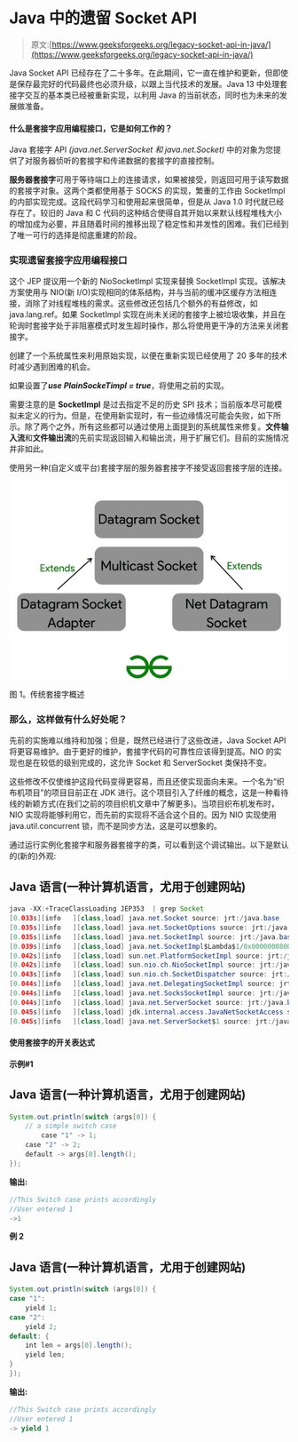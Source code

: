 # Java 中的遗留 Socket API

> 原文:[https://www.geeksforgeeks.org/legacy-socket-api-in-java/](https://www.geeksforgeeks.org/legacy-socket-api-in-java/)

Java Socket API 已经存在了二十多年。在此期间，它一直在维护和更新，但即使是保存最完好的代码最终也必须升级，以跟上当代技术的发展。Java 13 中处理套接字交互的基本类已经被重新实现，以利用 Java 的当前状态，同时也为未来的发展做准备。

#### 什么是套接字应用编程接口，它是如何工作的？

Java 套接字 API *(java.net.ServerSocket 和 java.net.Socket)* 中的对象为您提供了对服务器侦听的套接字和传递数据的套接字的直接控制。

**服务器套接字**可用于等待端口上的连接请求，如果被接受，则返回可用于读写数据的套接字对象。这两个类都使用基于 SOCKS 的实现，繁重的工作由 SocketImpl 的内部实现完成。这段代码学习和使用起来很简单，但是从 Java 1.0 时代就已经存在了。较旧的 Java 和 C 代码的这种结合使得自其开始以来默认线程堆栈大小的增加成为必要，并且随着时间的推移出现了稳定性和并发性的困难。我们已经到了唯一可行的选择是彻底重建的阶段。

### 实现遗留套接字应用编程接口

这个 JEP 提议用一个新的 NioSocketImpl 实现来替换 SocketImpl 实现。该解决方案使用与 NIO(新 I/O)实现相同的体系结构，并与当前的缓冲区缓存方法相连接，消除了对线程堆栈的需求。这些修改还包括几个额外的有益修改，如 java.lang.ref。如果 SocketImpl 实现在尚未关闭的套接字上被垃圾收集，并且在轮询时套接字处于非阻塞模式时发生超时操作，那么将使用更干净的方法来关闭套接字。

创建了一个系统属性来利用原始实现，以便在重新实现已经使用了 20 多年的技术时减少遇到困难的机会。

如果设置了***use PlainSockeTimpl = true***，将使用之前的实现。

需要注意的是 **SocketImpl** 是过去指定不足的历史 SPI 技术；当前版本尽可能模拟未定义的行为。但是，在使用新实现时，有一些边缘情况可能会失败，如下所示。除了两个之外，所有这些都可以通过使用上面提到的系统属性来修复。**文件输入流**和**文件输出流**的先前实现返回输入和输出流，用于扩展它们。目前的实施情况并非如此。

使用另一种(自定义或平台)套接字层的服务器套接字不接受返回套接字层的连接。

![](img/c6e0edc8801f0c3bb56f8fcd55aeb538.png)

图 1。传统套接字概述

### 那么，这样做有什么好处呢？

先前的实施难以维持和加强；但是，既然已经进行了这些改进，Java Socket API 将更容易维护。由于更好的维护，套接字代码的可靠性应该得到提高。NIO 的实现也是在较低的级别完成的，这允许 Socket 和 ServerSocket 类保持不变。

这些修改不仅使维护这段代码变得更容易，而且还使实现面向未来。一个名为“织布机项目”的项目目前正在 JDK 进行。这个项目引入了纤维的概念，这是一种看待线的新颖方式(在我们之前的项目织机文章中了解更多)。当项目织布机发布时，NIO 实现将能够利用它，而先前的实现将不适合这个目的。因为 NIO 实现使用 java.util.concurrent 锁，而不是同步方法，这是可以想象的。

通过运行实例化套接字和服务器套接字的类，可以看到这个调试输出。以下是默认的(新的)外观:

## Java 语言(一种计算机语言，尤用于创建网站)

```java
java -XX:+TraceClassLoading JEP353  | grep Socket
[0.033s][info   ][class,load] java.net.Socket source: jrt:/java.base
[0.035s][info   ][class,load] java.net.SocketOptions source: jrt:/java.base
[0.035s][info   ][class,load] java.net.SocketImpl source: jrt:/java.base
[0.039s][info   ][class,load] java.net.SocketImpl$Lambda$1/0x0000000800b50840 source: java.net.SocketImpl
[0.042s][info   ][class,load] sun.net.PlatformSocketImpl source: jrt:/java.base
[0.042s][info   ][class,load] sun.nio.ch.NioSocketImpl source: jrt:/java.base
[0.043s][info   ][class,load] sun.nio.ch.SocketDispatcher source: jrt:/java.base
[0.044s][info   ][class,load] java.net.DelegatingSocketImpl source: jrt:/java.base
[0.044s][info   ][class,load] java.net.SocksSocketImpl source: jrt:/java.base
[0.044s][info   ][class,load] java.net.ServerSocket source: jrt:/java.base
[0.045s][info   ][class,load] jdk.internal.access.JavaNetSocketAccess source: jrt:/java.base
[0.045s][info   ][class,load] java.net.ServerSocket$1 source: jrt:/java.base
```

#### 使用套接字的开关表达式

**示例#1**

## Java 语言(一种计算机语言，尤用于创建网站)

```java
System.out.println(switch (args[0]) {
    // a simple switch case
        case "1" -> 1;
    case "2" -> 2;
    default -> args[0].length();
});
```

**输出:**

```java
//This Switch case prints accordingly
//User entered 1
->1
```

**例 2**

## Java 语言(一种计算机语言，尤用于创建网站)

```java
System.out.println(switch (args[0]) {
case "1":
    yield 1;
case "2":
    yield 2;
default: {
    int len = args[0].length();
    yield len;
}
});
```

**输出:**

```java
//This Switch case prints accordingly
//User entered 1
-> yield 1
```